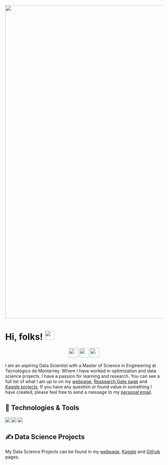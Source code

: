 


<img src="https://user-images.githubusercontent.com/90649106/184785221-3eed7843-5ed0-41bd-b831-6c1f847d2a42.png" width="1000" >

     
# Hi, folks! <img src="https://raw.githubusercontent.com/MartinHeinz/MartinHeinz/master/wave.gif" width="30px">

<p align='center'>
<a href="https://www.kaggle.com/valeriapineda"><img height="30" src="https://user-images.githubusercontent.com/90649106/184424621-e3f36a30-63e2-4375-9684-0fbda3ab2f26.png"></a>
<a href="https://www.linkedin.com/in/valeria-pineda-romero/"><img height="30" src="https://github.com/WaylonWalker/WaylonWalker/blob/main/icon/linkedin.png?raw=true"></a>
<a href="https://www.researchgate.net/profile/Valeria-Pineda-Romero"><img height="30" src="https://user-images.githubusercontent.com/90649106/184427308-1b7a0e6b-f3b5-4c91-a4e3-56bc289eb802.png"></a>
</p>


I am an aspiring Data Scientist with a Master of Science in Engineering at Tecnológico de Monterrey. Where I have worked in optimization and data science projects. I have a passion for learning and research.  You can see a full list of what I am up to on my [webpage](www.vpinedaromero.com), [Reasearch Gate page](https://www.researchgate.net/profile/Valeria-Pineda-Romero) and [Kaggle projects](https://www.kaggle.com/valeriapineda).  If you have any question or found value in something I have created, please feel free to send a message to my [personal email](mailto:vv.pinedaromero@gmail.com).

## 🔧 Technologies & Tools
![](https://img.shields.io/badge/Code-Python-informational?style=flat&logo=python&logoColor=white&color=DD3D7B)
![](https://img.shields.io/badge/Code-R-informational?style=flat&logo=r&logoColor=white&color=DD3D7B)
![](https://img.shields.io/badge/Code-SQL-informational?style=flat&logo=microsoftsqlserver&logoColor=white&color=DD3D7B)

## &#x270d; Data Science Projects
My Data Science Projects can be found in my [webpage](www.vpinedaromero.com), [Kaggle](https://www.kaggle.com/valeriapineda) and [Github](https://github.com/ValeriaPineda23?tab=repositories) pages.
